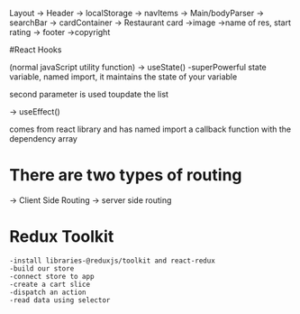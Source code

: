 Layout
-> Header
-> localStorage
-> navItems
-> Main/bodyParser
-> searchBar
-> cardContainer
-> Restaurant card
->image
->name of res, start rating
-> footer
->copyright

#React Hooks

(normal javaScript utility function)
-> useState() -superPowerful state variable, named import, it maintains the state of your variable

second parameter is used toupdate the list

-> useEffect()

comes from react library and has named import
a callback function with the dependency array

# There are two types of routing

-> Client Side Routing
-> server side routing

# Redux Toolkit

    -install libraries-@reduxjs/toolkit and react-redux
    -build our store
    -connect store to app
    -create a cart slice
    -dispatch an action
    -read data using selector
